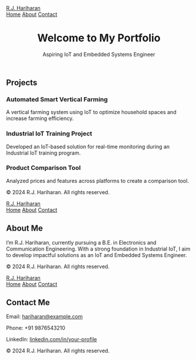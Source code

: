 <!DOCTYPE html>
<html lang="en">
<head>
  <meta charset="UTF-8">
  <meta name="viewport" content="width=device-width, initial-scale=1.0">
  <title>R.J. Hariharan - Home</title>
  <script src="https://cdn.tailwindcss.com"></script>
  <link rel="stylesheet" href="style.css">
</head>
<body class="bg-gray-100 font-sans">
  <!-- Navbar -->
  <nav class="bg-blue-600 p-4 text-white flex justify-between">
    <a href="index.html" class="text-xl font-bold">R.J. Hariharan</a>
    <div>
      <a href="index.html" class="px-3 hover:underline">Home</a>
      <a href="about.html" class="px-3 hover:underline">About</a>
      <a href="contact.html" class="px-3 hover:underline">Contact</a>
    </div>
  </nav>

  <!-- Hero Section -->
  <header class="bg-blue-500 text-white text-center py-20">
    <h1 class="text-5xl font-bold">Welcome to My Portfolio</h1>
    <p class="text-xl mt-4">Aspiring IoT and Embedded Systems Engineer</p>
  </header>

  <!-- Projects Section -->
  <section class="container mx-auto py-10">
    <h2 class="text-3xl font-bold text-center mb-6">Projects</h2>
    <div class="grid grid-cols-1 md:grid-cols-3 gap-6">
      <!-- Project 1 -->
      <div class="bg-white shadow-md p-4 rounded">
        <h3 class="text-xl font-bold mb-2">Automated Smart Vertical Farming</h3>
        <p>A vertical farming system using IoT to optimize household spaces and increase farming efficiency.</p>
      </div>
      <!-- Project 2 -->
      <div class="bg-white shadow-md p-4 rounded">
        <h3 class="text-xl font-bold mb-2">Industrial IoT Training Project</h3>
        <p>Developed an IoT-based solution for real-time monitoring during an Industrial IoT training program.</p>
      </div>
      <!-- Project 3 -->
      <div class="bg-white shadow-md p-4 rounded">
        <h3 class="text-xl font-bold mb-2">Product Comparison Tool</h3>
        <p>Analyzed prices and features across platforms to create a comparison tool.</p>
      </div>
    </div>
  </section>

  <!-- Footer -->
  <footer class="bg-blue-600 text-white text-center py-4">
    <p>&copy; 2024 R.J. Hariharan. All rights reserved.</p>
  </footer>
</body>
</html><!DOCTYPE html>
<html lang="en">
<head>
  <meta charset="UTF-8">
  <meta name="viewport" content="width=device-width, initial-scale=1.0">
  <title>About - R.J. Hariharan</title>
  <script src="https://cdn.tailwindcss.com"></script>
  <link rel="stylesheet" href="style.css">
</head>
<body class="bg-gray-100 font-sans">
  <!-- Navbar -->
  <nav class="bg-blue-600 p-4 text-white flex justify-between">
    <a href="index.html" class="text-xl font-bold">R.J. Hariharan</a>
    <div>
      <a href="index.html" class="px-3 hover:underline">Home</a>
      <a href="about.html" class="px-3 hover:underline">About</a>
      <a href="contact.html" class="px-3 hover:underline">Contact</a>
    </div>
  </nav>

  <!-- About Section -->
  <section class="container mx-auto py-20">
    <h2 class="text-4xl font-bold text-center mb-6">About Me</h2>
    <p class="text-center text-lg">
      I’m R.J. Hariharan, currently pursuing a B.E. in Electronics and Communication Engineering.  
      With a strong foundation in Industrial IoT, I aim to develop impactful solutions as an IoT and Embedded Systems Engineer.
    </p>
  </section>

  <!-- Footer -->
  <footer class="bg-blue-600 text-white text-center py-4">
    <p>&copy; 2024 R.J. Hariharan. All rights reserved.</p>
  </footer>
</body>
</html>
<!DOCTYPE html>
<html lang="en">
<head>
  <meta charset="UTF-8">
  <meta name="viewport" content="width=device-width, initial-scale=1.0">
  <title>Contact - R.J. Hariharan</title>
  <script src="https://cdn.tailwindcss.com"></script>
  <link rel="stylesheet" href="style.css">
</head>
<body class="bg-gray-100 font-sans">
  <!-- Navbar -->
  <nav class="bg-blue-600 p-4 text-white flex justify-between">
    <a href="index.html" class="text-xl font-bold">R.J. Hariharan</a>
    <div>
      <a href="index.html" class="px-3 hover:underline">Home</a>
      <a href="about.html" class="px-3 hover:underline">About</a>
      <a href="contact.html" class="px-3 hover:underline">Contact</a>
    </div>
  </nav>

  <!-- Contact Section -->
  <section class="container mx-auto py-20">
    <h2 class="text-4xl font-bold text-center mb-6">Contact Me</h2>
    <div class="text-center">
      <p>Email: <a href="mailto:hariharan@example.com" class="underline">hariharan@example.com</a></p>
      <p>Phone: +91 9876543210</p>
      <p>LinkedIn: <a href="https://www.linkedin.com/in/your-profile" target="_blank" class="underline">linkedin.com/in/your-profile</a></p>
    </div>
  </section>

  <!-- Footer -->
  <footer class="bg-blue-600 text-white text-center py-4">
    <p>&copy; 2024 R.J. Hariharan. All rights reserved.</p>
  </footer>
</body>
</html>
